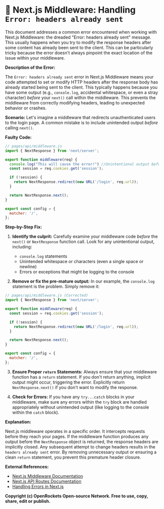 # 🐞 Next.js Middleware: Handling `Error: headers already sent`


This document addresses a common error encountered when working with Next.js Middleware: the dreaded "Error: headers already sent" message. This usually happens when you try to modify the response headers after some content has already been sent to the client.  This can be particularly tricky because the error doesn't always pinpoint the exact location of the issue within your middleware.

**Description of the Error:**

The `Error: headers already sent` error in Next.js Middleware means your code attempted to set or modify HTTP headers after the response body has already started being sent to the client. This typically happens because you have some output (e.g., `console.log`, accidental whitespace, or even a stray character) *before* your `next()` call within the middleware.  This prevents the middleware from correctly modifying headers, leading to unexpected behavior or crashes.

**Scenario:**  Let's imagine a middleware that redirects unauthenticated users to the login page.  A common mistake is to include unintended output *before* calling `next()`.


**Faulty Code:**

```javascript
// pages/api/middleware.js
import { NextResponse } from 'next/server';

export function middleware(req) {
  console.log("This will cause the error!") //Unintentional output before next()
  const session = req.cookies.get('session');

  if (!session) {
    return NextResponse.redirect(new URL('/login', req.url));
  }

  return NextResponse.next();
}

export const config = {
  matcher: '/',
};
```


**Step-by-Step Fix:**

1. **Identify the culprit:** Carefully examine your middleware code *before* the `next()` or `NextResponse` function call. Look for any unintentional output, including:
    * `console.log` statements
    * Unintended whitespace or characters (even a single space or newline)
    * Errors or exceptions that might be logging to the console

2. **Remove or fix the pre-mature output:** In our example, the `console.log` statement is the problem. Simply remove it:

```javascript
// pages/api/middleware.js (Corrected)
import { NextResponse } from 'next/server';

export function middleware(req) {
  const session = req.cookies.get('session');

  if (!session) {
    return NextResponse.redirect(new URL('/login', req.url));
  }

  return NextResponse.next();
}

export const config = {
  matcher: '/',
};
```

3. **Ensure Proper `return` Statements:** Always ensure that your middleware function has a `return` statement.  If you don't return anything, implicit output might occur, triggering the error.  Explicitly return `NextResponse.next()` if you don't want to modify the response.

4. **Check for Errors:** If you have any `try...catch` blocks in your middleware, make sure any errors within the `try` block are handled appropriately without unintended output (like logging to the console within the `catch` block).


**Explanation:**

Next.js middleware operates in a specific order.  It intercepts requests before they reach your pages. If the middleware function produces any output before the `NextResponse` object is returned, the response headers are implicitly closed. Any subsequent attempt to change headers results in the `headers already sent` error. By removing unnecessary output or ensuring a clean `return` statement, you prevent this premature header closure.


**External References:**

* [Next.js Middleware Documentation](https://nextjs.org/docs/app/building-your-application/routing/middleware)
* [Next.js API Routes Documentation](https://nextjs.org/docs/api-routes/introduction)
* [Handling Errors in Next.js](https://nextjs.org/docs/basic-features/pages#handling-errors)


**Copyright (c) OpenRockets Open-source Network. Free to use, copy, share, edit or publish.**

